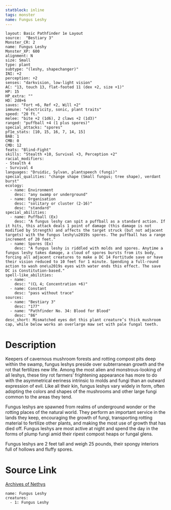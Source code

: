 ```yaml
---
statblock: inline
tags: monster
name: Fungus Leshy
---
```

```statblock
layout: Basic Pathfinder 1e Layout
source:  "Bestiary 3"
Monster_CR: 2
name: Fungus Leshy
Monster_XP: 600
alignment: N
size: Small
type: plant
subtype: "(leshy, shapechanger)"
INI: +2
perception: +2
senses: "darkvision, low-light vision"
AC: "13, touch 13, flat-footed 11 (dex +2, size +1)"
HP: 15
HP_extra: ""
HD: 2d8+6
saves: "Fort +6, Ref +2, Will +2"
immune: "electricity, sonic, plant traits"
speed: "20 ft."
melee: "bite +2 (1d6), 2 claws +2 (1d3)"
ranged: "puffball +4 (1 plus spores)"
special_attacks: "spores"
pf1e_stats: [10, 15, 16, 7, 14, 15]
BAB: 1
CMB: 0
CMD: 12
feats: "Blind-Fight"
skills: "Stealth +10, Survival +3, Perception +2"
racial_modifiers:
- Stealth 4
- Survival 4
languages: "Druidic, Sylvan, plantspeech (fungi)"
special_qualities: "change shape (Small fungus; tree shape), verdant burst"
ecology:
  - name: Environment
    desc: "any swamp or underground"
  - name: Organisation
    desc: "solitary or cluster (2-16)"
    desc: "standard"
special_abilities:
  - name: Puffball (Ex)
    desc: "A fungus leshy can spit a puffball as a standard action. If it hits, this attack deals 1 point of damage (this damage is not modified by Strength) and affects the target struck (but not adjacent targets) with the fungus leshy\u2019s spores. The puffball has a range increment of 20 feet."
  - name: Spores (Ex)
    desc: "A fungus leshy is riddled with molds and spores. Anytime a fungus leshy takes damage, a cloud of spores bursts from its body, forcing all adjacent creatures to make a DC 14 Fortitude save or have their vision reduced to 10 feet for 1 minute. Spending a full-round action to wash one\u2019s eyes with water ends this effect. The save DC is Constitution-based."
spell-like_abilities:
  - name:
    desc: "(CL 4; Concentration +6)"
  - name: Constant
    desc: "pass without trace"
sources:
  - name: "Bestiary 3"
    desc: "177"
  - name: "Pathfinder No. 34: Blood for Blood"
    desc: "86"
desc_short: Mismatched eyes dot this plant creature’s thick mushroom cap, while below works an overlarge maw set with pale fungal teeth.
```
# Description
Keepers of cavernous mushroom forests and rotting compost pits deep within the swamp, fungus leshys preside over subterranean growth and the rot that fertilizes new life. Among the most alien and monstrous-looking of all leshys, these tiny rot farmers’ frightening appearance has more to do with the asymmetrical eeriness intrinsic to molds and fungi than an outward expression of evil. Like all their kin, fungus leshys vary widely in form, often adopting the colors and shapes of the mushrooms and other large fungi common to the areas they tend.

Fungus leshys are spawned from realms of underground wonder or the rotting places of the natural world. They perform an important service in the lands they keep, encouraging the growth of fungi, transporting rotting material to fertilize other plants, and making the most use of growth that has died off. Fungus leshys are most active at night and spend the day in the forms of plump fungi amid their ripest compost heaps or fungal glens.

Fungus leshys are 2 feet tall and weigh 25 pounds, their spongy interiors full of hollows and fluffy spores.
# Source Link
[Archives of Nethys](https://aonprd.com/MonsterDisplay.aspx?ItemName=Fungus%20Leshy)
```encounter-table
name: Fungus Leshy
creatures:
  - 1: Fungus Leshy
```
